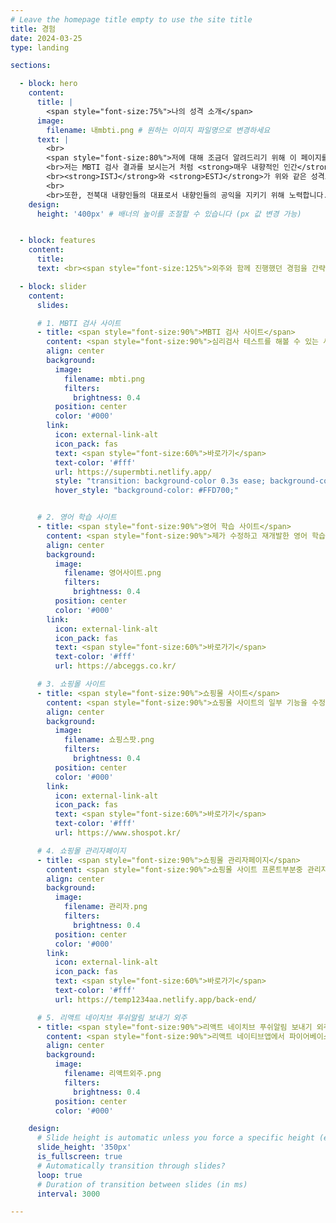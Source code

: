 ```yaml
---
# Leave the homepage title empty to use the site title
title: 경험
date: 2024-03-25
type: landing

sections:

  - block: hero
    content:
      title: |
        <span style="font-size:75%">나의 성격 소개</span>
      image:
        filename: 내mbti.png # 원하는 이미지 파일명으로 변경하세요
      text: |
        <br>
        <span style="font-size:80%">저에 대해 조금더 알려드리기 위해 이 페이지를 만들었습니다.
        <br>저는 MBTI 검사 결과를 보시는거 처럼 <strong>매우 내향적인 인간</strong>이며, <strong>극도로 현실적인 사람</strong>입니다. 😊 감정에 휘둘리지 않고 <em>계획적으로</em> 행동하며, 소비할 때도 <strong>충동적이기보다</strong> 신중하게 계획하고 실행하는 편입니다.
        <br><strong>ISTJ</strong>와 <strong>ESTJ</strong>가 위와 같은 성격으로서 <strong>돈을 잘 모으는 편</strong>이기 때문에 ISTJ라는 것에 <em>자부심</em>을 가지고 있는 편입니다. 💰✨
        <br>
        <br>또한, 전북대 내향인들의 대표로서 내향인들의 공익을 지키기 위해 노력합니다. 💪</span>
    design:
      height: '400px' # 배너의 높이를 조절할 수 있습니다 (px 값 변경 가능)


  - block: features
    content:
      title: 
      text: <br><span style="font-size:125%">외주와 함께 진행했던 경험을 간략하게 소개해드리겠습니다.</span>

  - block: slider
    content:
      slides:

      # 1. MBTI 검사 사이트
      - title: <span style="font-size:90%">MBTI 검사 사이트</span>
        content: <span style="font-size:90%">심리검사 테스트를 해볼 수 있는 사이트입니다. 구글 애드센스로 광고 수입을 받기 위해 만들었으나, 현재는 외주로 수익을 내고 있습니다.</span>
        align: center
        background:
          image:
            filename: mbti.png
            filters:
              brightness: 0.4
          position: center
          color: '#000'
        link:
          icon: external-link-alt
          icon_pack: fas
          text: <span style="font-size:60%">바로가기</span>
          text-color: '#fff'
          url: https://supermbti.netlify.app/
          style: "transition: background-color 0.3s ease; background-color: #007BFF; color: #fff;"
          hover_style: "background-color: #FFD700;"


      # 2. 영어 학습 사이트
      - title: <span style="font-size:90%">영어 학습 사이트</span>
        content: <span style="font-size:90%">제가 수정하고 재개발한 영어 학습 사이트입니다.</span>
        align: center
        background:
          image:
            filename: 영어사이트.png
            filters:
              brightness: 0.4
          position: center
          color: '#000'
        link:
          icon: external-link-alt
          icon_pack: fas
          text: <span style="font-size:60%">바로가기</span>
          text-color: '#fff'
          url: https://abceggs.co.kr/

      # 3. 쇼핑몰 사이트
      - title: <span style="font-size:90%">쇼핑몰 사이트</span>
        content: <span style="font-size:90%">쇼핑몰 사이트의 일부 기능을 수정하고 제작하였습니다.</span>
        align: center
        background:
          image:
            filename: 쇼핑스팟.png
            filters:
              brightness: 0.4
          position: center
          color: '#000'
        link:
          icon: external-link-alt
          icon_pack: fas
          text: <span style="font-size:60%">바로가기</span>
          text-color: '#fff'
          url: https://www.shospot.kr/

      # 4. 쇼핑몰 관리자페이지
      - title: <span style="font-size:90%">쇼핑몰 관리자페이지</span>
        content: <span style="font-size:90%">쇼핑몰 사이트 프론트부분중 관리자 페이지를 제작하였습니다</span>
        align: center
        background:
          image:
            filename: 관리자.png
            filters:
              brightness: 0.4
          position: center
          color: '#000'
        link:
          icon: external-link-alt
          icon_pack: fas
          text: <span style="font-size:60%">바로가기</span>
          text-color: '#fff'
          url: https://temp1234aa.netlify.app/back-end/

      # 5. 리액트 네이치브 푸쉬알림 보내기 외주
      - title: <span style="font-size:90%">리액트 네이치브 푸쉬알림 보내기 외주</span>
        content: <span style="font-size:90%">리액트 네이티브앱에서 파이어베이스와 연동해서 푸쉬 앱알림을 도와드렸습니다.</span>
        align: center
        background:
          image:
            filename: 리액트외주.png
            filters:
              brightness: 0.4
          position: center
          color: '#000'

    design:
      # Slide height is automatic unless you force a specific height (e.g. '400px')
      slide_height: '350px'
      is_fullscreen: true
      # Automatically transition through slides?
      loop: true
      # Duration of transition between slides (in ms)
      interval: 3000

---
```

